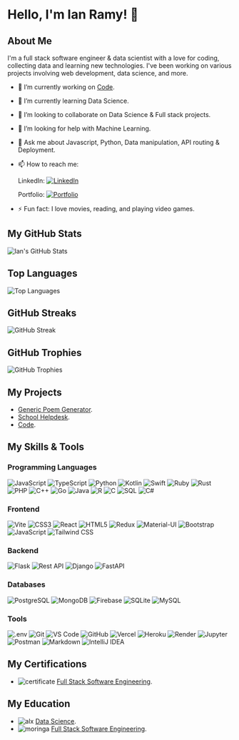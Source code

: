 <!--
**ianramy/ianramy** is a ✨ _special_ ✨ repository because its `README.md` (this file) appears on your GitHub profile.

Here are some ideas to get you started:

- 🔭 I’m currently working on ...
- 🌱 I’m currently learning ...
- 👯 I’m looking to collaborate on ...
- 🤔 I’m looking for help with ...
- 💬 Ask me about ...
- 📫 How to reach me: ...
- 😄 Pronouns: ...
- ⚡ Fun fact: ...
-->

# Hello, I'm Ian Ramy! 👋

## About Me

I'm a full stack software engineer & data scientist with a love for coding, collecting data and learning new technologies. I've been working on various projects involving web development, data science, and more.

- 🔭 I’m currently working on [Code](https://github.com/ianramy/code).
- 🌱 I’m currently learning Data Science.
- 👯 I’m looking to collaborate on Data Science & Full stack projects.
- 🤔 I’m looking for help with Machine Learning.
- 💬 Ask me about Javascript, Python, Data manipulation, API routing & Deployment.
- 📫 How to reach me:

  LinkedIn: [![LinkedIn](https://img.shields.io/badge/LinkedIn-0077B5?style=for-the-badge&logo=linkedin&logoColor=white)](https://www.linkedin.com/in/ian-ramy)

    Portfolio: [![Portfolio](https://img.shields.io/badge/Portfolio-0077B5?style=for-the-badge&logo=profile&logoColor=black)](https://ianramy.github.io/)
- ⚡ Fun fact: I love movies, reading, and playing video games.

## My GitHub Stats

![Ian's GitHub Stats](https://github-readme-stats.vercel.app/api?username=ianramy&show_icons=true&theme=radical&hide_border=true)

## Top Languages

![Top Languages](https://github-readme-stats.vercel.app/api/top-langs/?username=ianramy&layout=compact&theme=radical&hide_border=true)

## GitHub Streaks

![GitHub Streak](https://streak-stats.demolab.com?user=ianramy&theme=radical&hide_border=true)

## GitHub Trophies

![GitHub Trophies](https://github-profile-trophy.vercel.app/?username=ianramy&theme=radical&margin-w=15&margin-h=15)

## My Projects

- [Generic Poem Generator](https://ianramy.github.io/Poem).
- [School Helpdesk](https://moringa-helpdesk.onrender.com).
- [Code](https://github.com/ianramy/code).

## My Skills & Tools

### Programming Languages

![JavaScript](https://img.shields.io/badge/JavaScript-F7DF1E?style=for-the-badge&logo=javascript&logoColor=black)
![TypeScript](https://img.shields.io/badge/TypeScript-3178C6?style=for-the-badge&logo=typescript&logoColor=white)
![Python](https://img.shields.io/badge/Python-3776AB?style=for-the-badge&logo=python&logoColor=white)
![Kotlin](https://img.shields.io/badge/Kotlin-0095D5?style=for-the-badge&logo=kotlin&logoColor=white)
![Swift](https://img.shields.io/badge/Swift-FA7343?style=for-the-badge&logo=swift&logoColor=white)
![Ruby](https://img.shields.io/badge/Ruby-CC342D?style=for-the-badge&logo=ruby&logoColor=white)
![Rust](https://img.shields.io/badge/Rust-000000?style=for-the-badge&logo=rust&logoColor=white)
![PHP](https://img.shields.io/badge/PHP-777BB4?style=for-the-badge&logo=php&logoColor=white)
![C++](https://img.shields.io/badge/C++-00599C?style=for-the-badge&logo=c%2B%2B&logoColor=white)
![Go](https://img.shields.io/badge/Go-00ADD8?style=for-the-badge&logo=go&logoColor=white)
![Java](https://img.shields.io/badge/Java-007396?style=for-the-badge&logo=java&logoColor=white)
![R](https://img.shields.io/badge/R-276DC3?style=for-the-badge&logo=r&logoColor=white)
![C](https://img.shields.io/badge/C-00599C?style=for-the-badge&logo=c&logoColor=white)
![SQL](https://img.shields.io/badge/SQL-4479A1?style=for-the-badge&logo=sql&logoColor=white)
![C#](https://img.shields.io/badge/C%23-239120?style=for-the-badge&logo=c-sharp&logoColor=white)

### Frontend

![Vite](https://img.shields.io/badge/Vite-646CFF?style=for-the-badge&logo=vite&logoColor=white)
![CSS3](https://img.shields.io/badge/CSS3-1572B6?style=for-the-badge&logo=css3&logoColor=white)
![React](https://img.shields.io/badge/React-61DAFB?style=for-the-badge&logo=react&logoColor=black)
![HTML5](https://img.shields.io/badge/HTML5-E34F26?style=for-the-badge&logo=html5&logoColor=white)
![Redux](https://img.shields.io/badge/Redux-764ABC?style=for-the-badge&logo=redux&logoColor=white)
![Material-UI](https://img.shields.io/badge/Material--UI-0081CB?style=for-the-badge&logo=material-ui&logoColor=white)
![Bootstrap](https://img.shields.io/badge/Bootstrap-7952B3?style=for-the-badge&logo=bootstrap&logoColor=white)
![JavaScript](https://img.shields.io/badge/JavaScript-F7DF1E?style=for-the-badge&logo=javascript&logoColor=black)
![Tailwind CSS](https://img.shields.io/badge/Tailwind_CSS-38B2AC?style=for-the-badge&logo=tailwind-css&logoColor=white)

### Backend

![Flask](https://img.shields.io/badge/Flask-000000?style=for-the-badge&logo=flask&logoColor=white)
![Rest API](https://img.shields.io/badge/REST_API-000000?style=for-the-badge&logo=rest&logoColor=white)
![Django](https://img.shields.io/badge/Django-092E20?style=for-the-badge&logo=django&logoColor=white)
![FastAPI](https://img.shields.io/badge/FastAPI-009688?style=for-the-badge&logo=fastapi&logoColor=white)

### Databases

![PostgreSQL](https://img.shields.io/badge/PostgreSQL-336791?style=for-the-badge&logo=postgresql&logoColor=white)
![MongoDB](https://img.shields.io/badge/MongoDB-47A248?style=for-the-badge&logo=mongodb&logoColor=white)
![Firebase](https://img.shields.io/badge/Firebase-FFCA28?style=for-the-badge&logo=firebase&logoColor=white)
![SQLite](https://img.shields.io/badge/SQLite-003B57?style=for-the-badge&logo=sqlite&logoColor=white)
![MySQL](https://img.shields.io/badge/MySQL-4479A1?style=for-the-badge&logo=mysql&logoColor=white)

### Tools

![.env](https://img.shields.io/badge/.env-000000?style=for-the-badge&logo=env&logoColor=white)
![Git](https://img.shields.io/badge/Git-F05032?style=for-the-badge&logo=git&logoColor=white)
![VS Code](https://img.shields.io/badge/VS_Code-007ACC?style=for-the-badge&logo=visual-studio-code&logoColor=white)
![GitHub](https://img.shields.io/badge/GitHub-181717?style=for-the-badge&logo=github&logoColor=white)
![Vercel](https://img.shields.io/badge/Vercel-000000?style=for-the-badge&logo=vercel&logoColor=white)
![Heroku](https://img.shields.io/badge/Heroku-430098?style=for-the-badge&logo=heroku&logoColor=white)
![Render](https://img.shields.io/badge/Render-333?style=for-the-badge&logo=render&logoColor=white)
![Jupyter](https://img.shields.io/badge/Jupyter-F37626?style=for-the-badge&logo=jupyter&logoColor=white)
![Postman](https://img.shields.io/badge/Postman-FF6C37?style=for-the-badge&logo=postman&logoColor=white)
![Markdown](https://img.shields.io/badge/Markdown-000000?style=for-the-badge&logo=markdown&logoColor=white)
![IntelliJ IDEA](https://img.shields.io/badge/IntelliJ_IDEA-000000?style=for-the-badge&logo=intellij-idea&logoColor=white)

## My Certifications

- ![certificate](https://img.shields.io/badge/Certificate-000000?style=for-the-badge&logo=certificate&logoColor=white) [Full Stack Software Engineering](https://moringa.my.salesforce-sites.com/certificateStatus?id=a0PQ200000D8ORE).

## My Education

- ![alx](https://img.shields.io/badge/ALX-000000?style=for-the-badge&logo=alx&logoColor=white)  [Data Science](https://www.alxafrica.com/).
- ![moringa](https://img.shields.io/badge/Moringa-000000?style=for-the-badge&logo=moringa&logoColor=white)  [Full Stack Software Engineering](https://moringaschool.com/).
